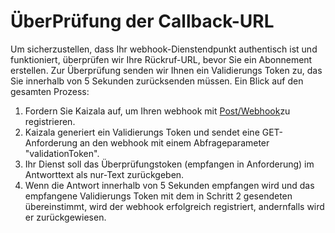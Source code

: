 # <a name="callback-url-validation"></a>ÜberPrüfung der Callback-URL

Um sicherzustellen, dass Ihr webhook-Dienstendpunkt authentisch ist und funktioniert, überprüfen wir Ihre Rückruf-URL, bevor Sie ein Abonnement erstellen.
Zur Überprüfung senden wir Ihnen ein Validierungs Token zu, das Sie innerhalb von 5 Sekunden zurücksenden müssen. Ein Blick auf den gesamten Prozess:

1.  Fordern Sie Kaizala auf, um Ihren webhook mit [Post/Webhook](webHooks.md)zu registrieren. 
2.  Kaizala generiert ein Validierungs Token und sendet eine GET-Anforderung an den webhook mit einem Abfrageparameter "validationToken".
3.  Ihr Dienst soll das Überprüfungstoken (empfangen in Anforderung) im Antworttext als nur-Text zurückgeben.
4.  Wenn die Antwort innerhalb von 5 Sekunden empfangen wird und das empfangene Validierungs Token mit dem in Schritt 2 gesendeten übereinstimmt, wird der webhook erfolgreich registriert, andernfalls wird er zurückgewiesen. 
